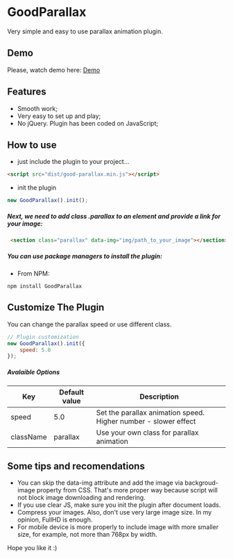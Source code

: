 # GoodParallax
Very simple and easy to use parallax animation plugin.

## Demo
Please, watch demo here: [Demo](http://svyatik.github.io/GoodParallax)

## Features
- Smooth work;
- Very easy to set up and play;
- No jQuery. Plugin has been coded on JavaScript;

## How to use
- just include the plugin to your project...
```html
<script src="dist/good-parallax.min.js"></script>
```
- init the plugin
```javascript
new GoodParallax().init();
```

##### Next, we need to add class .parallax to an element and provide a link for your image:
```html
 <section class="parallax" data-img="img/path_to_your_image"></section>
```

##### You can use package managers to install the plugin:
- From NPM:
```
npm install GoodParallax
```

## Customize The Plugin
You can change the parallax speed or use different class.
```javascript
// Plugin customization
new GoodParallax().init({
    speed: 5.0
});
```
##### Avalaible Options
|Key         |Default value|Description                                                    |
|------------|-------------|---------------------------------------------------------------|
|speed       |5.0          |Set the parallax animation speed. Higher number - slower effect|
|className   |parallax     |Use your own class for parallax animation                      |

## Some tips and recomendations
- You can skip the data-img attribute and add the image via backgroud-image property from CSS. That's more proper way because script will not block image downloading and rendering.
- If you use clear JS, make sure you init the plugin after document loads.
- Compress your images. Also, don't use very large image size. In my opinion, FullHD is enough.
- For mobile device is more properly to include image with more smaller size, for example, not more than 768px by width.

Hope you like it :)